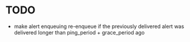 # TODO
 
- make alert enqueuing re-enqueue if the previously delivered alert was delivered longer than ping_period + grace_period
  ago